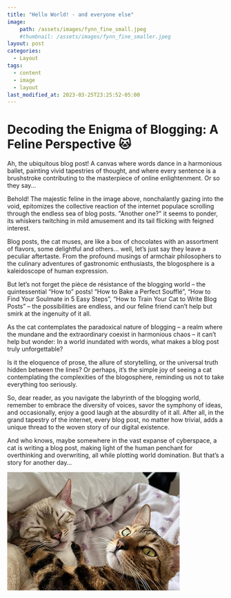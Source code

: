 ```yaml
---
title: "Hello World! - and everyone else"
image: 
    path: /assets/images/fynn_fine_small.jpeg
    #thumbnail: /assets/images/fynn_fine_smaller.jpeg
layout: post
categories:
  - Layout
tags:
  - content
  - image
  - layout
last_modified_at: 2023-03-25T23:25:52-05:00
---
```


# Decoding the Enigma of Blogging: A Feline Perspective 🐱

Ah, the ubiquitous blog post! A canvas where words dance in a harmonious ballet, painting vivid tapestries of thought, and where every sentence is a brushstroke contributing to the masterpiece of online enlightenment. Or so they say…

Behold! The majestic feline in the image above, nonchalantly gazing into the void, epitomizes the collective reaction of the internet populace scrolling through the endless sea of blog posts. "Another one?" it seems to ponder, its whiskers twitching in mild amusement and its tail flicking with feigned interest.

Blog posts, the cat muses, are like a box of chocolates with an assortment of flavors, some delightful and others… well, let’s just say they leave a peculiar aftertaste. From the profound musings of armchair philosophers to the culinary adventures of gastronomic enthusiasts, the blogosphere is a kaleidoscope of human expression.

But let’s not forget the pièce de résistance of the blogging world – the quintessential “How to” posts! “How to Bake a Perfect Soufflé”, “How to Find Your Soulmate in 5 Easy Steps”, “How to Train Your Cat to Write Blog Posts” – the possibilities are endless, and our feline friend can’t help but smirk at the ingenuity of it all.

As the cat contemplates the paradoxical nature of blogging – a realm where the mundane and the extraordinary coexist in harmonious chaos – it can’t help but wonder: In a world inundated with words, what makes a blog post truly unforgettable?

Is it the eloquence of prose, the allure of storytelling, or the universal truth hidden between the lines? Or perhaps, it’s the simple joy of seeing a cat contemplating the complexities of the blogosphere, reminding us not to take everything too seriously.

So, dear reader, as you navigate the labyrinth of the blogging world, remember to embrace the diversity of voices, savor the symphony of ideas, and occasionally, enjoy a good laugh at the absurdity of it all. After all, in the grand tapestry of the internet, every blog post, no matter how trivial, adds a unique thread to the woven story of our digital existence.

And who knows, maybe somewhere in the vast expanse of cyberspace, a cat is writing a blog post, making light of the human penchant for overthinking and overwriting, all while plotting world domination. But that’s a story for another day…

![Alt Text](/assets/images/fynn_fine_smaller.jpeg)